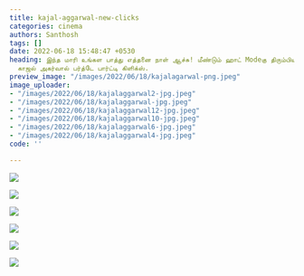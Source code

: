 ```yaml
---
title: kajal-aggarwal-new-clicks
categories: cinema
authors: Santhosh
tags: []
date: 2022-06-18 15:48:47 +0530
heading: இந்த மாரி உங்கள பாத்து எத்தனை நாள் ஆச்சு! மீண்டும் ஹாட் Modeகு திரும்பிய
  காஜல் அகர்வால் பர்த்டே பார்ட்டி கிளிக்ஸ்.
preview_image: "/images/2022/06/18/kajalagarwal-png.jpeg"
image_uploader:
- "/images/2022/06/18/kajalaggarwal2-jpg.jpeg"
- "/images/2022/06/18/kajalaggarwal-jpg.jpeg"
- "/images/2022/06/18/kajalaggarwal12-jpg.jpeg"
- "/images/2022/06/18/kajalaggarwal10-jpg.jpeg"
- "/images/2022/06/18/kajalaggarwal6-jpg.jpeg"
- "/images/2022/06/18/kajalaggarwal4-jpg.jpeg"
code: ''

---
```

![](/images/2022/06/18/kajalaggarwal6-jpg.jpeg)

![](/images/2022/06/18/kajalaggarwal2-jpg.jpeg)

![](/images/2022/06/18/kajalaggarwal-jpg.jpeg)

![](/images/2022/06/18/kajalaggarwal4-jpg.jpeg)

![](/images/2022/06/18/kajalaggarwal12-jpg.jpeg)

![](/images/2022/06/18/kajalaggarwal10-jpg.jpeg)
